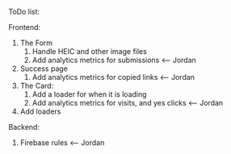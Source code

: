 ToDo list:

Frontend:
1. The Form
    1. Handle HEIC and other image files
    2. Add analytics metrics for submissions <-- Jordan
2. Success page
    1. Add analytics metrics for copied links <-- Jordan
3. The Card:
    1. Add a loader for when it is loading
    2. Add analytics metrics for visits, and yes clicks <-- Jordan
4. Add loaders

Backend:
1. Firebase rules <-- Jordan